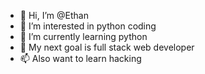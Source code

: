 - 👋 Hi, I’m @Ethan
- 👀 I’m interested in python coding
- 🌱 I’m currently learning python
- 💞️ My next goal is full stack web developer 
- 📫 Also want to learn hacking

<!---
Ethan-maaz/Ethan-maaz is a ✨ special ✨ repository because its `README.md` (this file) appears on your GitHub profile.
You can click the Preview link to take a look at your changes.
--->

